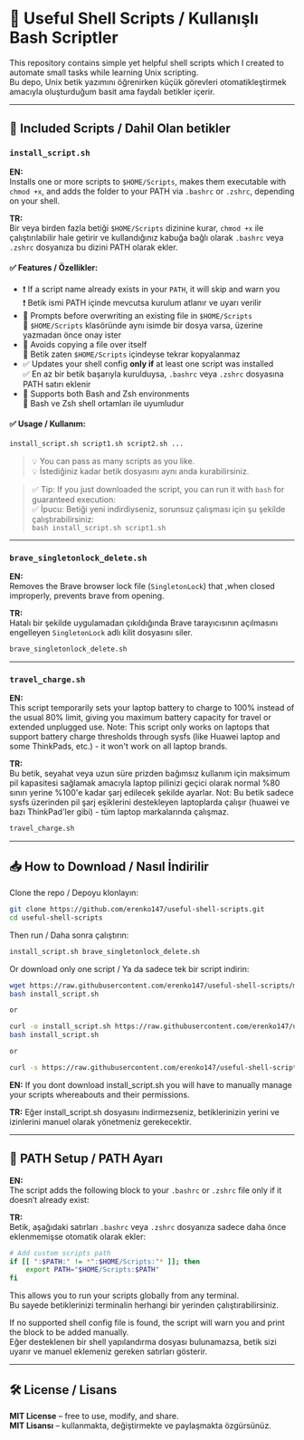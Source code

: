 # 🧰 Useful Shell Scripts / Kullanışlı Bash Scriptler

This repository contains simple yet helpful shell scripts which I created to automate small tasks while learning Unix scripting.  
Bu depo, Unix betik yazımını öğrenirken küçük görevleri otomatikleştirmek amacıyla oluşturduğum basit ama faydalı betikler içerir.

---

## 📜 Included Scripts / Dahil Olan betikler

### `install_script.sh`

**EN:**  
Installs one or more scripts to `$HOME/Scripts`, makes them executable with `chmod +x`, and adds the folder to your PATH via `.bashrc` or `.zshrc`, depending on your shell.

**TR:**  
Bir veya birden fazla betiği `$HOME/Scripts` dizinine kurar, `chmod +x` ile çalıştırılabilir hale getirir ve kullandığınız kabuğa bağlı olarak `.bashrc` veya `.zshrc` dosyanıza bu dizini PATH olarak ekler.

#### ✅ Features / Özellikler:

- ❗ If a script name already exists in your `PATH`, it will skip and warn you  
  ❗ Betik ismi PATH içinde mevcutsa kurulum atlanır ve uyarı verilir
- 🔄 Prompts before overwriting an existing file in `$HOME/Scripts`  
  🔄 `$HOME/Scripts` klasöründe aynı isimde bir dosya varsa, üzerine yazmadan önce onay ister
- 🛑 Avoids copying a file over itself  
  🛑 Betik zaten `$HOME/Scripts` içindeyse tekrar kopyalanmaz
- ✅ Updates your shell config **only if** at least one script was installed  
  ✅ En az bir betik başarıyla kurulduysa, `.bashrc` veya `.zshrc` dosyasına PATH satırı eklenir
- 🐚 Supports both Bash and Zsh environments  
  🐚 Bash ve Zsh shell ortamları ile uyumludur

#### ✅ Usage / Kullanım:

```bash
install_script.sh script1.sh script2.sh ...
```

> 💡 You can pass as many scripts as you like.  
> 💡 İstediğiniz kadar betik dosyasını aynı anda kurabilirsiniz.

> ✅ Tip: If you just downloaded the script, you can run it with `bash` for guaranteed execution:  
> ✅ İpucu: Betiği yeni indirdiyseniz, sorunsuz çalışması için şu şekilde çalıştırabilirsiniz:  
> `bash install_script.sh script1.sh`

---

### `brave_singletonlock_delete.sh`

**EN:**  
Removes the Brave browser lock file (`SingletonLock`) that ,when closed improperly, prevents brave from opening.

**TR:**  
Hatalı bir şekilde uygulamadan çıkıldığında Brave tarayıcısının açılmasını engelleyen `SingletonLock` adlı kilit dosyasını siler.

```bash
brave_singletonlock_delete.sh
```

---


### `travel_charge.sh`

**EN:**  
This script temporarily sets your laptop battery to charge to 100% instead of the usual 80% limit, giving you maximum battery capacity for travel or extended unplugged use. 
Note: This script only works on laptops that support battery charge thresholds through sysfs (like Huawei laptop and some ThinkPads, etc.) - it won't work on all laptop brands.

**TR:**  
Bu betik, seyahat veya uzun süre prizden bağımsız kullanım için maksimum pil kapasitesi sağlamak amacıyla laptop pilinizi geçici olarak normal %80 sınırı yerine %100'e kadar şarj edilecek şekilde ayarlar. 
Not: Bu betik sadece sysfs üzerinden pil şarj eşiklerini destekleyen laptoplarda çalışır (huawei ve bazı ThinkPad'ler gibi) - tüm laptop markalarında çalışmaz.

```bash
travel_charge.sh
```

---

## 📥 How to Download / Nasıl İndirilir

Clone the repo / Depoyu klonlayın:

```bash
git clone https://github.com/erenko147/useful-shell-scripts.git
cd useful-shell-scripts
```

Then run / Daha sonra çalıştırın:

```bash
install_script.sh brave_singletonlock_delete.sh
```

Or download only one script / Ya da sadece tek bir script indirin:

```bash
wget https://raw.githubusercontent.com/erenko147/useful-shell-scripts/main/install_script.sh
bash install_script.sh

or

curl -o install_script.sh https://raw.githubusercontent.com/erenko147/useful-shell-scripts/main/install_script.sh
bash install_script.sh

or

curl -s https://raw.githubusercontent.com/erenko147/useful-shell-scripts/main/install_script.sh | bash
```

**EN:**
If you dont download install_script.sh you will have to manually manage your scripts whereabouts and their permissions. 

**TR:**
Eğer install_script.sh dosyasını indirmezseniz, betiklerinizin yerini ve izinlerini manuel olarak yönetmeniz gerekecektir.

---

## 🧠 PATH Setup / PATH Ayarı

**EN:**  
The script adds the following block to your `.bashrc` or `.zshrc` file only if it doesn’t already exist:

**TR:**  
Betik, aşağıdaki satırları `.bashrc` veya `.zshrc` dosyanıza sadece daha önce eklenmemişse otomatik olarak ekler:

```bash
# Add custom scripts path
if [[ ":$PATH:" != *":$HOME/Scripts:"* ]]; then
    export PATH="$HOME/Scripts:$PATH"
fi
```

This allows you to run your scripts globally from any terminal.  
Bu sayede betiklerinizi terminalin herhangi bir yerinden çalıştırabilirsiniz.

If no supported shell config file is found, the script will warn you and print the block to be added manually.  
Eğer desteklenen bir shell yapılandırma dosyası bulunamazsa, betik sizi uyarır ve manuel eklemeniz gereken satırları gösterir.

---

## 🛠️ License / Lisans

**MIT License** – free to use, modify, and share.  
**MIT Lisansı** – kullanmakta, değiştirmekte ve paylaşmakta özgürsünüz.
